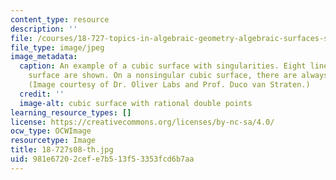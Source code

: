 ```yaml
---
content_type: resource
description: ''
file: /courses/18-727-topics-in-algebraic-geometry-algebraic-surfaces-spring-2008/981e67202cefe7b513f53353fcd6b7aa_18-727s08-th.jpg
file_type: image/jpeg
image_metadata:
  caption: An example of a cubic surface with singularities. Eight lines on the cubic
    surface are shown. On a nonsingular cubic surface, there are always 27 lines.
    (Image courtesy of Dr. Oliver Labs and Prof. Duco van Straten.)
  credit: ''
  image-alt: cubic surface with rational double points
learning_resource_types: []
license: https://creativecommons.org/licenses/by-nc-sa/4.0/
ocw_type: OCWImage
resourcetype: Image
title: 18-727s08-th.jpg
uid: 981e6720-2cef-e7b5-13f5-3353fcd6b7aa
---
```

